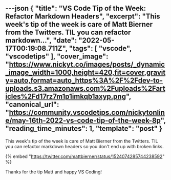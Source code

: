 ---json
{
  "title": "VS Code Tip of the Week: Refactor Markdown Headers",
  "excerpt": "This week's tip of the week is care of Matt Bierner from the Twitters. TIL you can refactor markdown...",
  "date": "2022-05-17T00:19:08.711Z",
  "tags": [
    "vscode",
    "vscodetips"
  ],
  "cover_image": "https://www.nickyt.co/images/posts/_dynamic_image_width=1000,height=420,fit=cover,gravity=auto,format=auto_https%3A%2F%2Fdev-to-uploads.s3.amazonaws.com%2Fuploads%2Farticles%2Fd17rz7m1p1imkqb1axyp.png",
  "canonical_url": "https://community.vscodetips.com/nickytonline/may-16th-2022-vs-code-tip-of-the-week-8p",
  "reading_time_minutes": 1,
  "template": "post"
}
---

This week's tip of the week is care of Matt Bierner from the Twitters. TIL you can refactor markdown headers so you don't end up with broken links.

{% embed "https://twitter.com/mattbierner/status/1524074285744238592" %}

Thanks for the tip Matt and happy VS Coding!
